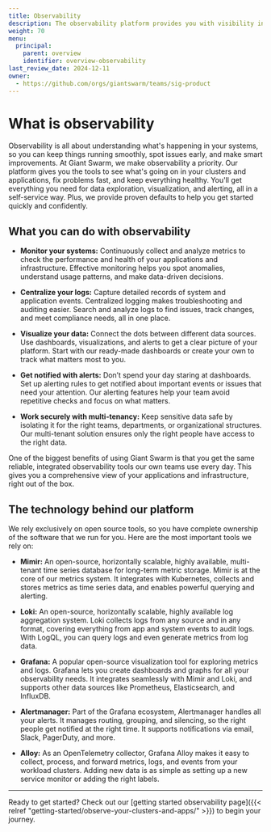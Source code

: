 ```yaml
---
title: Observability
description: The observability platform provides you with visibility into the Giant Swarm platform, your cluster fleet, and application workloads.
weight: 70
menu:
  principal:
    parent: overview
    identifier: overview-observability
last_review_date: 2024-12-11
owner:
  - https://github.com/orgs/giantswarm/teams/sig-product
---
```


# What is observability

Observability is all about understanding what's happening in your systems, so you can keep things running smoothly, spot issues early, and make smart improvements. At Giant Swarm, we make observability a priority. Our platform gives you the tools to see what's going on in your clusters and applications, fix problems fast, and keep everything healthy. You'll get everything you need for data exploration, visualization, and alerting, all in a self-service way. Plus, we provide proven defaults to help you get started quickly and confidently.

## What you can do with observability

- **Monitor your systems:** Continuously collect and analyze metrics to check the performance and health of your applications and infrastructure. Effective monitoring helps you spot anomalies, understand usage patterns, and make data-driven decisions.

- **Centralize your logs:** Capture detailed records of system and application events. Centralized logging makes troubleshooting and auditing easier. Search and analyze logs to find issues, track changes, and meet compliance needs, all in one place.

- **Visualize your data:** Connect the dots between different data sources. Use dashboards, visualizations, and alerts to get a clear picture of your platform. Start with our ready-made dashboards or create your own to track what matters most to you.

- **Get notified with alerts:** Don’t spend your day staring at dashboards. Set up alerting rules to get notified about important events or issues that need your attention. Our alerting features help your team avoid repetitive checks and focus on what matters.

- **Work securely with multi-tenancy:** Keep sensitive data safe by isolating it for the right teams, departments, or organizational structures. Our multi-tenant solution ensures only the right people have access to the right data.

One of the biggest benefits of using Giant Swarm is that you get the same reliable, integrated observability tools our own teams use every day. This gives you a comprehensive view of your applications and infrastructure, right out of the box.

## The technology behind our platform

We rely exclusively on open source tools, so you have complete ownership of the software that we run for you.
Here are the most important tools we rely on:

- **Mimir:** An open-source, horizontally scalable, highly available, multi-tenant time series database for long-term metric storage. Mimir is at the core of our metrics system. It integrates with Kubernetes, collects and stores metrics as time series data, and enables powerful querying and alerting.

- **Loki:** An open-source, horizontally scalable, highly available log aggregation system. Loki collects logs from any source and in any format, covering everything from app and system events to audit logs. With LogQL, you can query logs and even generate metrics from log data.

- **Grafana:** A popular open-source visualization tool for exploring metrics and logs. Grafana lets you create dashboards and graphs for all your observability needs. It integrates seamlessly with Mimir and Loki, and supports other data sources like Prometheus, Elasticsearch, and InfluxDB.

- **Alertmanager:** Part of the Grafana ecosystem, Alertmanager handles all your alerts. It manages routing, grouping, and silencing, so the right people get notified at the right time. It supports notifications via email, Slack, PagerDuty, and more.

- **Alloy:** As an OpenTelemetry collector, Grafana Alloy makes it easy to collect, process, and forward metrics, logs, and events from your workload clusters. Adding new data is as simple as setting up a new service monitor or adding the right labels.

---

Ready to get started? Check out our [getting started observability page]({{< relref "getting-started/observe-your-clusters-and-apps/" >}}) to begin your journey.

